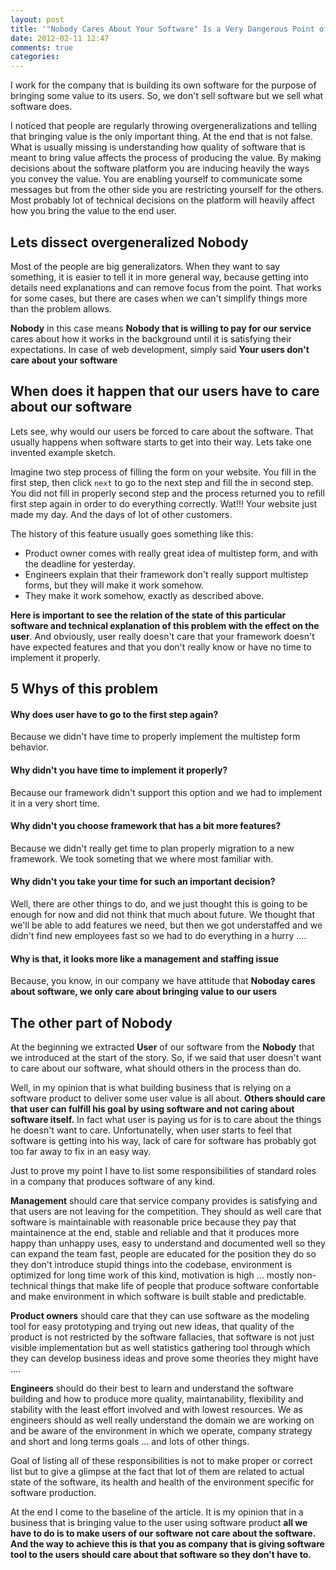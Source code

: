 ```yaml
---
layout: post
title: '"Nobody Cares About Your Software" Is a Very Dangerous Point of View'
date: 2012-02-11 12:47
comments: true
categories: 
---
```


I work for the company that is building its own software for the purpose of
bringing some value to its users. So, we don't sell software but we sell
what software does.

I noticed that people are regularly throwing overgeneralizations and
telling that bringing value is the only important thing. At the end that
is not false. What is usually missing is understanding how quality of
software that is meant to bring value affects the process of producing
the value. By making decisions about the software platform you are inducing
heavily the ways you convey the value. You are enabling yourself to
communicate some messages but from the other side you are restricting
yourself for the others. Most probably lot of technical decisions on the
platform will heavily affect how you bring the value to the end user.

## Lets dissect overgeneralized Nobody

Most of the people are big generalizators. When they want to say
something, it is easier to tell it in more general way, because getting
into details need explanations and can remove focus from the point. That
works for some cases, but there are cases when we can't simplify things
more than the problem allows.

**Nobody** in this case means **Nobody that is willing to pay for our
service** cares about how it works in the background until it is
satisfying their expectations. In case of web development, simply said
**Your users don't care about your software**

## When does it happen that our users have to care about our software

Lets see, why would our users be forced to care about the software.
That usually happens when software starts to get into their way. Lets
take one invented example sketch.

Imagine two step process of filling the form on your website. You fill
in the first step, then click `next` to go to the next step and fill the in second
step. You did not fill in properly second step and the process returned
you to refill first step again in order to do everything correctly.
Wat!!! Your website just made my day. And the days of lot of other
customers.

The history of this feature usually goes something like this:

* Product owner comes with really great idea of multistep form, and with the deadline for yesterday.
* Engineers explain that their framework don't really support multistep
  forms, but they will make it work somehow.
* They make it work somehow, exactly as described above.

**Here is important to see the relation of the state of this particular software and
technical explanation of this problem with the effect on the user**. And
obviously, user really doesn't care that your framework doesn't have
expected features and that you don't really know or have no time to
implement it properly.

## 5 Whys of this problem

#### Why does user have to go to the first step again?

Because we didn't have time to properly implement the multistep form
behavior.

#### Why didn't you have time to implement it properly?

Because our framework didn't support this option and we had to implement
it in a very short time.

#### Why didn't you choose framework that has a bit more features?

Because we didn't really get time to plan properly migration to a new
framework. We took someting that we where most familiar with.

#### Why didn't you take your time for such an important decision?

Well, there are other things to do, and we just thought this is going to
be enough for now and did not think that much about future. We thought
that we'll be able to add features we need, but then we got understaffed
and we didn't find new employees fast so we had to do everything in a
hurry ....

#### Why is that, it looks more like a management and staffing issue

Because, you know, in our company we have attitude that **Noboday cares
about software, we only care about bringing value to our users**

## The other part of Nobody

At the beginning we extracted **User** of our software from the
**Nobody**
that we introduced at the start of the story. So, if we said that user doesn't want to
care about our software, what should others in the process than do.

Well, in my opinion that is what building business that is relying on
a software product to deliver some user value is all about. **Others
should care that user can fulfill his goal by using software and not
caring about software itself.** In fact what user is paying us for is to
care about the things he doesn't want to care. Unfortunatelly, when user
starts to feel that software is getting into his way, lack of care for
software has probably got too far away to fix in an easy way.

Just to prove my point I have to list some responsibilities of standard
roles in a company that produces software of any kind.

**Management** should care that service company provides is satisfying
and that users are not leaving for the competition. They should as well
care that software is maintainable with reasonable
price because they pay that maintainence at the end, stable and reliable
and that it produces more happy than unhappy uses, easy to understand
and documented well so they can expand the team fast, people are
educated for the position they do so they don't introduce stupid things
into the codebase, environment is optimized for long time work of this
kind, motivation is high ... mostly non-technical things that make life
of people that produce software confortable and make environment in
which software is built stable and predictable.

**Product owners** should care that they can use software as the modeling
tool for easy prototyping and trying out new ideas, that quality of the
product is not restricted by the software fallacies, that software is
not just visible implementation but as well statistics gathering tool
through which they can develop business ideas and prove some theories
they might have .... 

**Engineers** should do their best to learn and understand the software
building and how to produce more quality, maintanability, flexibility
and stability with the least effort involved and with lowest resources.
We as engineers should as well really understand the domain we are working on and be
aware of the environment in which we operate, company strategy and short
and long terms goals ... and lots of other things.

Goal of listing all of these responsibilities is not to make proper or 
correct list but to give a glimpse at the fact that lot of them are
related to actual state of the software, its health and health of the
environment specific for software production. 

At the end I come to the baseline of the article. It is my opinion that
in a business that is bringing value to the user using software product **all we
have to do is to make users of our software not care about the
software. And the way to achieve this is that you as company
that is giving software tool to the users should care about that software so
they don't have to.**
